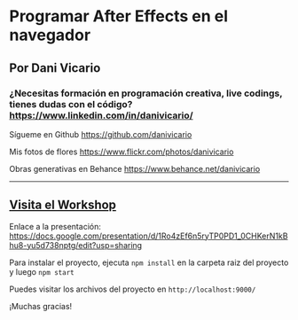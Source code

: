 # Programar After Effects en el navegador

## Por Dani Vicario

### ¿Necesitas formación en programación creativa, live codings, tienes dudas con el código? https://www.linkedin.com/in/danivicario/

Sígueme en Github
https://github.com/danivicario

Mis fotos de flores
https://www.flickr.com/photos/danivicario

Obras generativas en Behance
https://www.behance.net/danivicario

---

## [Visita el Workshop](https://www.youtube.com/watch?v=Hs9y-UsHt1Y)

Enlace a la presentación: https://docs.google.com/presentation/d/1Ro4zEf6n5ryTP0PD1_0CHKerN1kBhu8-yu5d738nptg/edit?usp=sharing

Para instalar el proyecto, ejecuta `npm install` en la carpeta raiz del proyecto y luego `npm start`

Puedes visitar los archivos del proyecto en `http://localhost:9000/`

¡Muchas gracias!
